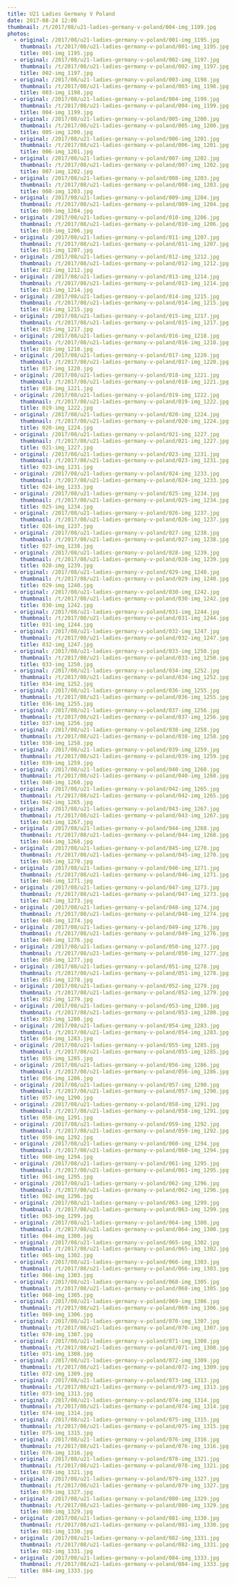 ```yaml
---
title: U21 Ladies Germany V Poland
date: 2017-08-24 12:00
thumbnail: /t/2017/08/u21-ladies-germany-v-poland/004-img_1199.jpg
photos:
  - original: /2017/08/u21-ladies-germany-v-poland/001-img_1195.jpg
    thumbnail: /t/2017/08/u21-ladies-germany-v-poland/001-img_1195.jpg
    title: 001-img_1195.jpg
  - original: /2017/08/u21-ladies-germany-v-poland/002-img_1197.jpg
    thumbnail: /t/2017/08/u21-ladies-germany-v-poland/002-img_1197.jpg
    title: 002-img_1197.jpg
  - original: /2017/08/u21-ladies-germany-v-poland/003-img_1198.jpg
    thumbnail: /t/2017/08/u21-ladies-germany-v-poland/003-img_1198.jpg
    title: 003-img_1198.jpg
  - original: /2017/08/u21-ladies-germany-v-poland/004-img_1199.jpg
    thumbnail: /t/2017/08/u21-ladies-germany-v-poland/004-img_1199.jpg
    title: 004-img_1199.jpg
  - original: /2017/08/u21-ladies-germany-v-poland/005-img_1200.jpg
    thumbnail: /t/2017/08/u21-ladies-germany-v-poland/005-img_1200.jpg
    title: 005-img_1200.jpg
  - original: /2017/08/u21-ladies-germany-v-poland/006-img_1201.jpg
    thumbnail: /t/2017/08/u21-ladies-germany-v-poland/006-img_1201.jpg
    title: 006-img_1201.jpg
  - original: /2017/08/u21-ladies-germany-v-poland/007-img_1202.jpg
    thumbnail: /t/2017/08/u21-ladies-germany-v-poland/007-img_1202.jpg
    title: 007-img_1202.jpg
  - original: /2017/08/u21-ladies-germany-v-poland/008-img_1203.jpg
    thumbnail: /t/2017/08/u21-ladies-germany-v-poland/008-img_1203.jpg
    title: 008-img_1203.jpg
  - original: /2017/08/u21-ladies-germany-v-poland/009-img_1204.jpg
    thumbnail: /t/2017/08/u21-ladies-germany-v-poland/009-img_1204.jpg
    title: 009-img_1204.jpg
  - original: /2017/08/u21-ladies-germany-v-poland/010-img_1206.jpg
    thumbnail: /t/2017/08/u21-ladies-germany-v-poland/010-img_1206.jpg
    title: 010-img_1206.jpg
  - original: /2017/08/u21-ladies-germany-v-poland/011-img_1207.jpg
    thumbnail: /t/2017/08/u21-ladies-germany-v-poland/011-img_1207.jpg
    title: 011-img_1207.jpg
  - original: /2017/08/u21-ladies-germany-v-poland/012-img_1212.jpg
    thumbnail: /t/2017/08/u21-ladies-germany-v-poland/012-img_1212.jpg
    title: 012-img_1212.jpg
  - original: /2017/08/u21-ladies-germany-v-poland/013-img_1214.jpg
    thumbnail: /t/2017/08/u21-ladies-germany-v-poland/013-img_1214.jpg
    title: 013-img_1214.jpg
  - original: /2017/08/u21-ladies-germany-v-poland/014-img_1215.jpg
    thumbnail: /t/2017/08/u21-ladies-germany-v-poland/014-img_1215.jpg
    title: 014-img_1215.jpg
  - original: /2017/08/u21-ladies-germany-v-poland/015-img_1217.jpg
    thumbnail: /t/2017/08/u21-ladies-germany-v-poland/015-img_1217.jpg
    title: 015-img_1217.jpg
  - original: /2017/08/u21-ladies-germany-v-poland/016-img_1218.jpg
    thumbnail: /t/2017/08/u21-ladies-germany-v-poland/016-img_1218.jpg
    title: 016-img_1218.jpg
  - original: /2017/08/u21-ladies-germany-v-poland/017-img_1220.jpg
    thumbnail: /t/2017/08/u21-ladies-germany-v-poland/017-img_1220.jpg
    title: 017-img_1220.jpg
  - original: /2017/08/u21-ladies-germany-v-poland/018-img_1221.jpg
    thumbnail: /t/2017/08/u21-ladies-germany-v-poland/018-img_1221.jpg
    title: 018-img_1221.jpg
  - original: /2017/08/u21-ladies-germany-v-poland/019-img_1222.jpg
    thumbnail: /t/2017/08/u21-ladies-germany-v-poland/019-img_1222.jpg
    title: 019-img_1222.jpg
  - original: /2017/08/u21-ladies-germany-v-poland/020-img_1224.jpg
    thumbnail: /t/2017/08/u21-ladies-germany-v-poland/020-img_1224.jpg
    title: 020-img_1224.jpg
  - original: /2017/08/u21-ladies-germany-v-poland/021-img_1227.jpg
    thumbnail: /t/2017/08/u21-ladies-germany-v-poland/021-img_1227.jpg
    title: 021-img_1227.jpg
  - original: /2017/08/u21-ladies-germany-v-poland/023-img_1231.jpg
    thumbnail: /t/2017/08/u21-ladies-germany-v-poland/023-img_1231.jpg
    title: 023-img_1231.jpg
  - original: /2017/08/u21-ladies-germany-v-poland/024-img_1233.jpg
    thumbnail: /t/2017/08/u21-ladies-germany-v-poland/024-img_1233.jpg
    title: 024-img_1233.jpg
  - original: /2017/08/u21-ladies-germany-v-poland/025-img_1234.jpg
    thumbnail: /t/2017/08/u21-ladies-germany-v-poland/025-img_1234.jpg
    title: 025-img_1234.jpg
  - original: /2017/08/u21-ladies-germany-v-poland/026-img_1237.jpg
    thumbnail: /t/2017/08/u21-ladies-germany-v-poland/026-img_1237.jpg
    title: 026-img_1237.jpg
  - original: /2017/08/u21-ladies-germany-v-poland/027-img_1238.jpg
    thumbnail: /t/2017/08/u21-ladies-germany-v-poland/027-img_1238.jpg
    title: 027-img_1238.jpg
  - original: /2017/08/u21-ladies-germany-v-poland/028-img_1239.jpg
    thumbnail: /t/2017/08/u21-ladies-germany-v-poland/028-img_1239.jpg
    title: 028-img_1239.jpg
  - original: /2017/08/u21-ladies-germany-v-poland/029-img_1240.jpg
    thumbnail: /t/2017/08/u21-ladies-germany-v-poland/029-img_1240.jpg
    title: 029-img_1240.jpg
  - original: /2017/08/u21-ladies-germany-v-poland/030-img_1242.jpg
    thumbnail: /t/2017/08/u21-ladies-germany-v-poland/030-img_1242.jpg
    title: 030-img_1242.jpg
  - original: /2017/08/u21-ladies-germany-v-poland/031-img_1244.jpg
    thumbnail: /t/2017/08/u21-ladies-germany-v-poland/031-img_1244.jpg
    title: 031-img_1244.jpg
  - original: /2017/08/u21-ladies-germany-v-poland/032-img_1247.jpg
    thumbnail: /t/2017/08/u21-ladies-germany-v-poland/032-img_1247.jpg
    title: 032-img_1247.jpg
  - original: /2017/08/u21-ladies-germany-v-poland/033-img_1250.jpg
    thumbnail: /t/2017/08/u21-ladies-germany-v-poland/033-img_1250.jpg
    title: 033-img_1250.jpg
  - original: /2017/08/u21-ladies-germany-v-poland/034-img_1252.jpg
    thumbnail: /t/2017/08/u21-ladies-germany-v-poland/034-img_1252.jpg
    title: 034-img_1252.jpg
  - original: /2017/08/u21-ladies-germany-v-poland/036-img_1255.jpg
    thumbnail: /t/2017/08/u21-ladies-germany-v-poland/036-img_1255.jpg
    title: 036-img_1255.jpg
  - original: /2017/08/u21-ladies-germany-v-poland/037-img_1256.jpg
    thumbnail: /t/2017/08/u21-ladies-germany-v-poland/037-img_1256.jpg
    title: 037-img_1256.jpg
  - original: /2017/08/u21-ladies-germany-v-poland/038-img_1258.jpg
    thumbnail: /t/2017/08/u21-ladies-germany-v-poland/038-img_1258.jpg
    title: 038-img_1258.jpg
  - original: /2017/08/u21-ladies-germany-v-poland/039-img_1259.jpg
    thumbnail: /t/2017/08/u21-ladies-germany-v-poland/039-img_1259.jpg
    title: 039-img_1259.jpg
  - original: /2017/08/u21-ladies-germany-v-poland/040-img_1260.jpg
    thumbnail: /t/2017/08/u21-ladies-germany-v-poland/040-img_1260.jpg
    title: 040-img_1260.jpg
  - original: /2017/08/u21-ladies-germany-v-poland/042-img_1265.jpg
    thumbnail: /t/2017/08/u21-ladies-germany-v-poland/042-img_1265.jpg
    title: 042-img_1265.jpg
  - original: /2017/08/u21-ladies-germany-v-poland/043-img_1267.jpg
    thumbnail: /t/2017/08/u21-ladies-germany-v-poland/043-img_1267.jpg
    title: 043-img_1267.jpg
  - original: /2017/08/u21-ladies-germany-v-poland/044-img_1268.jpg
    thumbnail: /t/2017/08/u21-ladies-germany-v-poland/044-img_1268.jpg
    title: 044-img_1268.jpg
  - original: /2017/08/u21-ladies-germany-v-poland/045-img_1270.jpg
    thumbnail: /t/2017/08/u21-ladies-germany-v-poland/045-img_1270.jpg
    title: 045-img_1270.jpg
  - original: /2017/08/u21-ladies-germany-v-poland/046-img_1271.jpg
    thumbnail: /t/2017/08/u21-ladies-germany-v-poland/046-img_1271.jpg
    title: 046-img_1271.jpg
  - original: /2017/08/u21-ladies-germany-v-poland/047-img_1273.jpg
    thumbnail: /t/2017/08/u21-ladies-germany-v-poland/047-img_1273.jpg
    title: 047-img_1273.jpg
  - original: /2017/08/u21-ladies-germany-v-poland/048-img_1274.jpg
    thumbnail: /t/2017/08/u21-ladies-germany-v-poland/048-img_1274.jpg
    title: 048-img_1274.jpg
  - original: /2017/08/u21-ladies-germany-v-poland/049-img_1276.jpg
    thumbnail: /t/2017/08/u21-ladies-germany-v-poland/049-img_1276.jpg
    title: 049-img_1276.jpg
  - original: /2017/08/u21-ladies-germany-v-poland/050-img_1277.jpg
    thumbnail: /t/2017/08/u21-ladies-germany-v-poland/050-img_1277.jpg
    title: 050-img_1277.jpg
  - original: /2017/08/u21-ladies-germany-v-poland/051-img_1278.jpg
    thumbnail: /t/2017/08/u21-ladies-germany-v-poland/051-img_1278.jpg
    title: 051-img_1278.jpg
  - original: /2017/08/u21-ladies-germany-v-poland/052-img_1279.jpg
    thumbnail: /t/2017/08/u21-ladies-germany-v-poland/052-img_1279.jpg
    title: 052-img_1279.jpg
  - original: /2017/08/u21-ladies-germany-v-poland/053-img_1280.jpg
    thumbnail: /t/2017/08/u21-ladies-germany-v-poland/053-img_1280.jpg
    title: 053-img_1280.jpg
  - original: /2017/08/u21-ladies-germany-v-poland/054-img_1283.jpg
    thumbnail: /t/2017/08/u21-ladies-germany-v-poland/054-img_1283.jpg
    title: 054-img_1283.jpg
  - original: /2017/08/u21-ladies-germany-v-poland/055-img_1285.jpg
    thumbnail: /t/2017/08/u21-ladies-germany-v-poland/055-img_1285.jpg
    title: 055-img_1285.jpg
  - original: /2017/08/u21-ladies-germany-v-poland/056-img_1286.jpg
    thumbnail: /t/2017/08/u21-ladies-germany-v-poland/056-img_1286.jpg
    title: 056-img_1286.jpg
  - original: /2017/08/u21-ladies-germany-v-poland/057-img_1290.jpg
    thumbnail: /t/2017/08/u21-ladies-germany-v-poland/057-img_1290.jpg
    title: 057-img_1290.jpg
  - original: /2017/08/u21-ladies-germany-v-poland/058-img_1291.jpg
    thumbnail: /t/2017/08/u21-ladies-germany-v-poland/058-img_1291.jpg
    title: 058-img_1291.jpg
  - original: /2017/08/u21-ladies-germany-v-poland/059-img_1292.jpg
    thumbnail: /t/2017/08/u21-ladies-germany-v-poland/059-img_1292.jpg
    title: 059-img_1292.jpg
  - original: /2017/08/u21-ladies-germany-v-poland/060-img_1294.jpg
    thumbnail: /t/2017/08/u21-ladies-germany-v-poland/060-img_1294.jpg
    title: 060-img_1294.jpg
  - original: /2017/08/u21-ladies-germany-v-poland/061-img_1295.jpg
    thumbnail: /t/2017/08/u21-ladies-germany-v-poland/061-img_1295.jpg
    title: 061-img_1295.jpg
  - original: /2017/08/u21-ladies-germany-v-poland/062-img_1296.jpg
    thumbnail: /t/2017/08/u21-ladies-germany-v-poland/062-img_1296.jpg
    title: 062-img_1296.jpg
  - original: /2017/08/u21-ladies-germany-v-poland/063-img_1299.jpg
    thumbnail: /t/2017/08/u21-ladies-germany-v-poland/063-img_1299.jpg
    title: 063-img_1299.jpg
  - original: /2017/08/u21-ladies-germany-v-poland/064-img_1300.jpg
    thumbnail: /t/2017/08/u21-ladies-germany-v-poland/064-img_1300.jpg
    title: 064-img_1300.jpg
  - original: /2017/08/u21-ladies-germany-v-poland/065-img_1302.jpg
    thumbnail: /t/2017/08/u21-ladies-germany-v-poland/065-img_1302.jpg
    title: 065-img_1302.jpg
  - original: /2017/08/u21-ladies-germany-v-poland/066-img_1303.jpg
    thumbnail: /t/2017/08/u21-ladies-germany-v-poland/066-img_1303.jpg
    title: 066-img_1303.jpg
  - original: /2017/08/u21-ladies-germany-v-poland/068-img_1305.jpg
    thumbnail: /t/2017/08/u21-ladies-germany-v-poland/068-img_1305.jpg
    title: 068-img_1305.jpg
  - original: /2017/08/u21-ladies-germany-v-poland/069-img_1306.jpg
    thumbnail: /t/2017/08/u21-ladies-germany-v-poland/069-img_1306.jpg
    title: 069-img_1306.jpg
  - original: /2017/08/u21-ladies-germany-v-poland/070-img_1307.jpg
    thumbnail: /t/2017/08/u21-ladies-germany-v-poland/070-img_1307.jpg
    title: 070-img_1307.jpg
  - original: /2017/08/u21-ladies-germany-v-poland/071-img_1308.jpg
    thumbnail: /t/2017/08/u21-ladies-germany-v-poland/071-img_1308.jpg
    title: 071-img_1308.jpg
  - original: /2017/08/u21-ladies-germany-v-poland/072-img_1309.jpg
    thumbnail: /t/2017/08/u21-ladies-germany-v-poland/072-img_1309.jpg
    title: 072-img_1309.jpg
  - original: /2017/08/u21-ladies-germany-v-poland/073-img_1313.jpg
    thumbnail: /t/2017/08/u21-ladies-germany-v-poland/073-img_1313.jpg
    title: 073-img_1313.jpg
  - original: /2017/08/u21-ladies-germany-v-poland/074-img_1314.jpg
    thumbnail: /t/2017/08/u21-ladies-germany-v-poland/074-img_1314.jpg
    title: 074-img_1314.jpg
  - original: /2017/08/u21-ladies-germany-v-poland/075-img_1315.jpg
    thumbnail: /t/2017/08/u21-ladies-germany-v-poland/075-img_1315.jpg
    title: 075-img_1315.jpg
  - original: /2017/08/u21-ladies-germany-v-poland/076-img_1316.jpg
    thumbnail: /t/2017/08/u21-ladies-germany-v-poland/076-img_1316.jpg
    title: 076-img_1316.jpg
  - original: /2017/08/u21-ladies-germany-v-poland/078-img_1321.jpg
    thumbnail: /t/2017/08/u21-ladies-germany-v-poland/078-img_1321.jpg
    title: 078-img_1321.jpg
  - original: /2017/08/u21-ladies-germany-v-poland/079-img_1327.jpg
    thumbnail: /t/2017/08/u21-ladies-germany-v-poland/079-img_1327.jpg
    title: 079-img_1327.jpg
  - original: /2017/08/u21-ladies-germany-v-poland/080-img_1329.jpg
    thumbnail: /t/2017/08/u21-ladies-germany-v-poland/080-img_1329.jpg
    title: 080-img_1329.jpg
  - original: /2017/08/u21-ladies-germany-v-poland/081-img_1330.jpg
    thumbnail: /t/2017/08/u21-ladies-germany-v-poland/081-img_1330.jpg
    title: 081-img_1330.jpg
  - original: /2017/08/u21-ladies-germany-v-poland/082-img_1331.jpg
    thumbnail: /t/2017/08/u21-ladies-germany-v-poland/082-img_1331.jpg
    title: 082-img_1331.jpg
  - original: /2017/08/u21-ladies-germany-v-poland/084-img_1333.jpg
    thumbnail: /t/2017/08/u21-ladies-germany-v-poland/084-img_1333.jpg
    title: 084-img_1333.jpg
---
```

